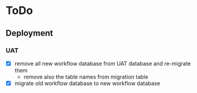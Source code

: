 # ToDo

## Deployment

### UAT

* [x] remove all new workflow database from UAT database and re-migrate them
  * remove also the table names from migration table
* [x] migrate old workflow database to new workflow database
